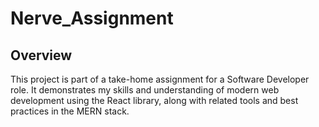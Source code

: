 
# Nerve_Assignment

## Overview

This project is part of a take-home assignment for a Software Developer role.
It demonstrates my skills and understanding of modern web development using the React library, along with related tools and best practices in the MERN stack.



